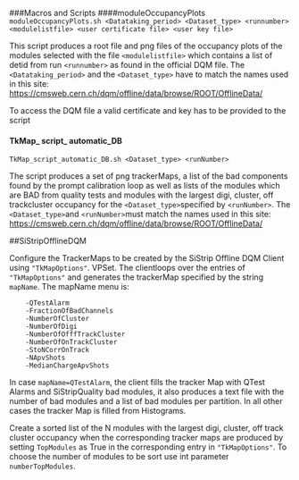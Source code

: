 ###Macros and Scripts
####moduleOccupancyPlots
`moduleOccupancyPlots.sh <Datataking_period> <Dataset_type> <runnumber> <modulelistfile> <user certificate file> <user key file>`

This script produces a root file and png files of the occupancy plots of the modules selected with the file 
`<modulelistfile>` which contains a list of detid from run `<runnumber>` as found in the official DQM file. The 
`<Datataking_period>` and the `<Dataset_type>` have to match the names used in this site: 
https://cmsweb.cern.ch/dqm/offline/data/browse/ROOT/OfflineData/

To access the DQM file a valid certificate and key has to be provided to the script

#### TkMap_ script_ automatic_DB
`TkMap_script_automatic_DB.sh <Dataset_type> <runNumber>`

The script produces a set of png trackerMaps, a list of the bad components found by the prompt calibration loop as well as lists of the modules which are BAD from quality tests and modules with the largest digi, cluster, off trackcluster occupancy for the `<Dataset_type>`specified by `<runNumber>`. The `<Dataset_type>`and `<runNumber>`must match the names used in this site:	https://cmsweb.cern.ch/dqm/offline/data/browse/ROOT/OfflineData/

##SiStripOfflineDQM 

Configure the TrackerMaps to be created by the SiStrip Offline DQM Client using `"TkMapOptions"`. VPSet. The clientloops over the entries of ` "TkMapOptions" ` and generates the trackerMap specified by the string `mapName`. The  mapName menu is:  
 
        -QTestAlarm 
        -FractionOfBadChannels
        -NumberOfCluster
        -NumberOfDigi
        -NumberOfOfffTrackCluster
        -NumberOfOnTrackCluster
        -StoNCorrOnTrack
        -NApvShots
        -MedianChargeApvShots

In case `mapName=QTestAlarm`, the client fills the tracker Map with QTest Alarms and SiStripQuality bad modules, it also produces a text file with the number of bad modules and a list of bad modules per partition. In all other cases the tracker Map is filled from Histograms.

Create a sorted list of the N modules with the largest digi, cluster, off track cluster occupancy when the corresponding tracker maps are produced by setting `TopModules` as True in the corresponding entry in `"TkMapOptions"`. To choose the number of modules to be sort use int parameter `numberTopModules`.
